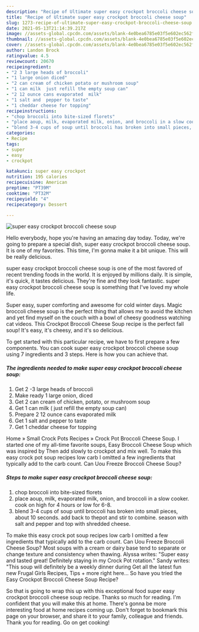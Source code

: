 ```yaml
---
description: "Recipe of Ultimate super easy crockpot broccoli cheese soup"
title: "Recipe of Ultimate super easy crockpot broccoli cheese soup"
slug: 1273-recipe-of-ultimate-super-easy-crockpot-broccoli-cheese-soup
date: 2021-05-13T21:14:39.217Z
image: //assets-global.cpcdn.com/assets/blank-4e0bea6785e03f5e602ec562f230caae08da540cada707380b4fe1bbebba43da.png
thumbnail: //assets-global.cpcdn.com/assets/blank-4e0bea6785e03f5e602ec562f230caae08da540cada707380b4fe1bbebba43da.png
cover: //assets-global.cpcdn.com/assets/blank-4e0bea6785e03f5e602ec562f230caae08da540cada707380b4fe1bbebba43da.png
author: Landon Brock
ratingvalue: 4.5
reviewcount: 20670
recipeingredient:
- "2 3 large heads of broccoli"
- "1 large onion diced"
- "2 can cream of chicken potato or mushroom soup"
- "1 can milk  just refill the empty soup can"
- "2 12 ounce cans evaporated  milk"
- "1 salt and  pepper to taste"
- "1 cheddar cheese for topping"
recipeinstructions:
- "chop broccoli into bite-sized florets"
- "place aoup, milk, evaporated milk, onion, and broccoli in a slow cooker. cook on high for 4 hours or low for 6-8."
- "blend 3-4 cups of soup until broccoli has broken into small pieces, about 10 seconds. add back to thepot and stir to combine. season with salt and pepper and top with shredded cheese."
categories:
- Recipe
tags:
- super
- easy
- crockpot

katakunci: super easy crockpot 
nutrition: 195 calories
recipecuisine: American
preptime: "PT39M"
cooktime: "PT32M"
recipeyield: "4"
recipecategory: Dessert

---
```



![super easy crockpot broccoli cheese soup](//assets-global.cpcdn.com/assets/blank-4e0bea6785e03f5e602ec562f230caae08da540cada707380b4fe1bbebba43da.png)

Hello everybody, hope you're having an amazing day today. Today, we're going to prepare a special dish, super easy crockpot broccoli cheese soup. It is one of my favorites. This time, I'm gonna make it a bit unique. This will be really delicious.

super easy crockpot broccoli cheese soup is one of the most favored of recent trending foods in the world. It is enjoyed by millions daily. It is simple, it's quick, it tastes delicious. They're fine and they look fantastic. super easy crockpot broccoli cheese soup is something that I've loved my whole life.

Super easy, super comforting and awesome for cold winter days. Magic broccoli cheese soup is the perfect thing that allows me to avoid the kitchen and yet find myself on the couch with a bowl of cheesy goodness watching cat videos. This Crockpot Broccoli Cheese Soup recipe is the perfect fall soup! It&#39;s easy, it&#39;s cheesy, and it&#39;s so delicious.


To get started with this particular recipe, we have to first prepare a few components. You can cook super easy crockpot broccoli cheese soup using 7 ingredients and 3 steps. Here is how you can achieve that.

<!--inarticleads1-->

##### The ingredients needed to make super easy crockpot broccoli cheese soup:

1. Get 2 -3 large heads of broccoli
1. Make ready 1 large onion, diced
1. Get 2 can cream of chicken, potato, or mushroom soup
1. Get 1 can milk ( just refill the empty soup can)
1. Prepare 2 12 ounce cans evaporated  milk
1. Get 1 salt and  pepper to taste
1. Get 1 cheddar cheese for topping


Home » Small Crock Pots Recipes » Crock Pot Broccoli Cheese Soup. I started one of my all-time favorite soups, Easy Broccoli Cheese Soup which was inspired by Then add slowly to crockpot and mix well. To make this easy crock pot soup recipes low carb I omitted a few ingredients that typically add to the carb count. Can Uou Freeze Broccoli Cheese Soup? 

<!--inarticleads2-->

##### Steps to make super easy crockpot broccoli cheese soup:

1. chop broccoli into bite-sized florets
1. place aoup, milk, evaporated milk, onion, and broccoli in a slow cooker. cook on high for 4 hours or low for 6-8.
1. blend 3-4 cups of soup until broccoli has broken into small pieces, about 10 seconds. add back to thepot and stir to combine. season with salt and pepper and top with shredded cheese.


To make this easy crock pot soup recipes low carb I omitted a few ingredients that typically add to the carb count. Can Uou Freeze Broccoli Cheese Soup? Most soups with a cream or dairy base tend to separate or change texture and consistency when thawing. Alyssa writes: &#34;Super easy and tasted great! Definitely staying in my Crock Pot rotation.&#34; Sandy writes: &#34;This soup will definitely be a weekly dinner during Get all the latest fun new Frugal Girls Recipes, Tips + more right here… So have you tried the Easy Crockpot Broccoli Cheese Soup Recipe? 

So that is going to wrap this up with this exceptional food super easy crockpot broccoli cheese soup recipe. Thanks so much for reading. I'm confident that you will make this at home. There's gonna be more interesting food at home recipes coming up. Don't forget to bookmark this page on your browser, and share it to your family, colleague and friends. Thank you for reading. Go on get cooking!
